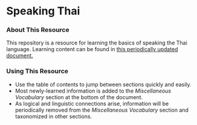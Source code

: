 # Speaking Thai

### About This Resource

This repository is a resource for learning the basics of speaking the Thai language. Learning content can be found in [this periodically updated document.](/speaking-thai/speaking-thai)

### Using This Resource
* Use the table of contents to jump between sections quickly and easily.
* Most newly-learned information is added to the *Miscellaneous Vocabulary* section at the bottom of the document.
* As logical and linguistic connections arise, information will be periodically removed from the *Miscellaneous Vocabulary* section and taxonomized in other sections.